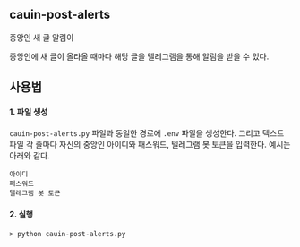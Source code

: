 ## cauin-post-alerts

중앙인 새 글 알림이

중앙인에 새 글이 올라올 때마다 해당 글을 텔레그램을 통해 알림을 받을 수 있다.

## 사용법

#### 1. 파일 생성

`cauin-post-alerts.py` 파일과 동일한 경로에 `.env` 파일을 생성한다.
그리고 텍스트 파일 각 줄마다 자신의 중앙인 아이디와 패스워드, 텔레그램 봇 토큰을 입력한다. 예시는 아래와 같다.

```
아이디
패스워드
텔레그램 봇 토큰
```

#### 2. 실행

```shell
> python cauin-post-alerts.py
```
